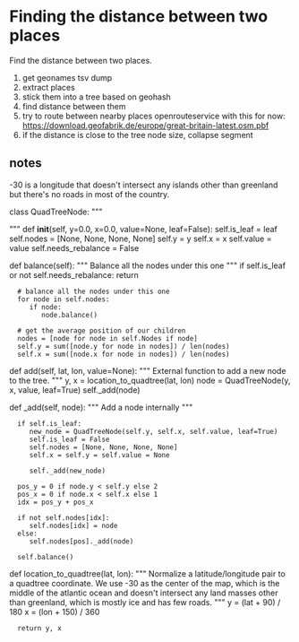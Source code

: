 
# Finding the distance between two places

Find the distance between two places.

1. get geonames tsv dump
2. extract places
3. stick them into a tree based on geohash
4. find distance between them
5. try to route between nearby places
   openrouteservice with this for now:
   https://download.geofabrik.de/europe/great-britain-latest.osm.pbf
6. if the distance is close to the tree node size, collapse segment


## notes

-30 is a longitude that doesn't intersect any islands other than
greenland but there's no roads in most of the country.


class QuadTreeNode:
   """

   """
   def __init__(self, y=0.0, x=0.0, value=None, leaf=False):
      self.is_leaf = leaf
      self.nodes = [None, None, None, None]
      self.y = y
      self.x = x
      self.value = value
      self.needs_rebalance = False

   def balance(self):
      """
      Balance all the nodes under this one
      """
      if self.is_leaf or not self.needs_rebalance:
         return

      # balance all the nodes under this one
      for node in self.nodes:
         if node:
            node.balance()
      
      # get the average position of our children
      nodes = [node for node in self.Nodes if node]
      self.y = sum([node.y for node in nodes]) / len(nodes)
      self.x = sum([node.x for node in nodes]) / len(nodes)

   def add(self, lat, lon, value=None):
      """
      External function to add a new node to the tree.
      """
      y, x = location_to_quadtree(lat, lon)
      node = QuadTreeNode(y, x, value, leaf=True)
      self._add(node)

   def _add(self, node):
      """
      Add a node internally
      """

      if self.is_leaf:
         new_node = QuadTreeNode(self.y, self.x, self.value, leaf=True)
         self.is_leaf = False
         self.nodes = [None, None, None, None]
         self.x = self.y = self.value = None

         self._add(new_node)

      pos_y = 0 if node.y < self.y else 2
      pos_x = 0 if node.x < self.x else 1
      idx = pos_y + pos_x

      if not self.nodes[idx]:
         self.nodes[idx] = node
      else:
         self.nodes[pos]._add(node)

      self.balance()

   def location_to_quadtree(lat, lon):
      """
      Normalize a latitude/longitude pair to a quadtree coordinate.
      We use -30 as the center of the map, which is the middle of the
      atlantic ocean and doesn't intersect any land masses other than
      greenland, which is mostly ice and has few roads.
      """
      y = (lat + 90) / 180
      x = (lon + 150) / 360

      return y, x
